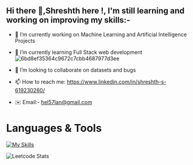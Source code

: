 ## Hi there 👋,Shreshth here !, I'm still learning and working on improving my skills:-


<!--**shreshth3142857/shreshth3142857** is a ✨ _special_ ✨ repository because its `README.md` (this file) appears on your GitHub profile.-->

- 🔭 I’m currently working on Machine Learning and Artificial Intelligence Projects                

- 🌱 I’m currently learning Full Stack web development    ![6bd8ef35364c9672c7cbb4687977d3ee](https://github.com/shreshth3142857/shreshth3142857/assets/96594936/c652c563-9af6-4bc7-acc3-65dca2428fc6)                                                                
  
- 👯 I’m looking to collaborate on datasets and bugs          
                                             
- 📫 How to reach me: https://www.linkedin.com/in/shreshth-s-619230260/
                           
- ✉️ Email:- hel57lan@gmail.com

 # Languages & Tools

[![My Skills](https://skillicons.dev/icons?i=js,html,css,bootstrap,figma,python,flask,c,cpp,linux,mysql,vscode,wordpress&perline=8)](https://skillicons.dev)


 ![Leetcode Stats](https://leetcard.jacoblin.cool/Sharma3142857?ext=heatmap)



 

 



  


